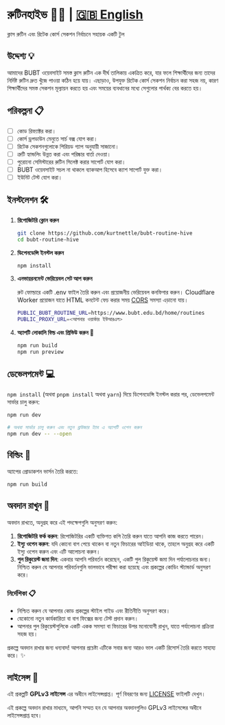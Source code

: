 # রুটিনহাইভ 🐝📅 | [🇬🇧 English](./README.md)

ক্লাস রুটিন এবং রিটেক কোর্স সেকশন নির্বাচনে সহায়ক একটি টুল

## উদ্দেশ্য 💡

আমাদের BUBT ওয়েবসাইট সমস্ত ক্লাস রুটিন এক দীর্ঘ তালিকায় একত্রিত করে, যার ফলে শিক্ষার্থীদের জন্য তাদের নির্দিষ্ট রুটিন দ্রুত খুঁজে পাওয়া কঠিন হয়ে যায়। এছাড়াও, উপযুক্ত রিটেক কোর্স সেকশন নির্বাচন করা সহজ নয়, কারণ শিক্ষার্থীদের সমস্ত সেকশন মূল্যায়ন করতে হয় এবং সময়ের ব্যবধানের মধ্যে সেগুলোর পার্থক্য বের করতে হয়।


## পরিকল্পনা 📋

- [ ] কোড রিফ্যাক্টর করা।
- [ ] কোর্স ড্রপডাউন মেনুতে সার্চ বক্স যোগ করা।
- [ ] রিটেক সেকশনগুলোকে পিরিয়ড গ্যাপ অনুযায়ী সাজানো।
- [ ] ত্রুটি হ্যান্ডলিং উন্নত করা এবং পরিষ্কার বার্তা দেওয়া।
- [ ] পুরোনো সেমিস্টারের রুটিন সিলেক্ট করার সাপোর্ট যোগ করা।
- [ ] BUBT ওয়েবসাইট সচল না থাকলে ব্যাকআপ হিসেবে ক্যাশ সাপোর্ট যুক্ত করা।
- [ ] ইউনিট টেস্ট যোগ করা।

## ইনস্টলেশন 🛠️

1. **রিপোজিটরি ক্লোন করুন**
   ```bash
   git clone https://github.com/kurtnettle/bubt-routine-hive
   cd bubt-routine-hive
   ```

2. **ডিপেনডেন্সি ইনস্টল করুন**
   ```bash
   npm install
   ```

3. **এনভায়রনমেন্ট ভেরিয়েবল সেট আপ করুন**
   
   রুট ফোল্ডারে একটি .env ফাইল তৈরি করুন এবং প্রয়োজনীয় ভেরিয়েবল কনফিগার করুন। Cloudflare Worker প্রয়োজন যাতে HTML কনটেন্ট ফেচ করার সময় [CORS](https://developer.mozilla.org/en-US/docs/Web/HTTP/CORS) সমস্যা এড়ানো যায়।

   ```bash
   PUBLIC_BUBT_ROUTINE_URL=https://www.bubt.edu.bd/home/routines
   PUBLIC_PROXY_URL=<আপনার ওয়ার্কার ইউআরএল>
   ```

4. **অ্যাপটি লোকালি বিল্ড এবং প্রিভিউ করুন 🚀**
   ```bash
   npm run build
   npm run preview
   ```

## ডেভেলপমেন্ট 💻
`npm install` (অথবা `pnpm install` অথবা `yarn`) দিয়ে ডিপেনডেন্সি ইনস্টল করার পর, ডেভেলপমেন্ট সার্ভার চালু করুন:

```bash
npm run dev

# অথবা সার্ভার চালু করুন এবং নতুন ব্রাউজার ট্যাব এ অ্যাপটি ওপেন করুন
npm run dev -- --open
```

## বিল্ডিং 🔨
অ্যাপের প্রোডাকশন ভার্সন তৈরি করতে:

```bash
npm run build
```

## অবদান রাখুন 🤝

অবদান রাখতে, অনুগ্রহ করে এই পদক্ষেপগুলি অনুসরণ করুন:

1. **রিপোজিটরি ফর্ক করুন**: রিপোজিটরির একটি ব্যক্তিগত কপি তৈরি করুন যাতে আপনি কাজ করতে পারেন।
2. **ইস্যু ওপেন করুন**: যদি কোনো বাগ পেয়ে থাকেন বা নতুন ফিচারের আইডিয়া থাকে, তাহলে অনুগ্রহ করে একটি ইস্যু ওপেন করুন এবং এটি আলোচনা করুন।
3. **পুল রিকুয়েস্ট জমা দিন**: একবার আপনি পরিবর্তন করেছেন, একটি পুল রিকুয়েস্ট জমা দিন পর্যালোচনার জন্য। নিশ্চিত করুন যে আপনার পরিবর্তনগুলি ভালভাবে পরীক্ষা করা হয়েছে এবং প্রকল্পের কোডিং স্ট্যান্ডার্ড অনুসরণ করে।

### নির্দেশিকা 📋
- নিশ্চিত করুন যে আপনার কোড প্রকল্পের স্টাইল গাইড এবং রীতিনীতি অনুসরণ করে।
- যেকোনো নতুন কার্যকারিতা বা বাগ ফিক্সের জন্য টেস্ট প্রদান করুন।
- আপনার পুল রিকুয়েস্টগুলিকে একটি একক সমস্যা বা ফিচারের উপর মনোযোগী রাখুন, যাতে পর্যালোচনা প্রক্রিয়া সহজ হয়।

প্রকল্পে অবদান রাখার জন্য ধন্যবাদ! আপনার প্রচেষ্টা এটিকে সবার জন্য আরও ভাল একটি রিসোর্স তৈরি করতে সাহায্য করে। ✨

## লাইসেন্স 📜

এই প্রকল্পটি **GPLv3 লাইসেন্স** এর অধীনে লাইসেন্সপ্রাপ্ত। পূর্ণ বিবরণের জন্য [LICENSE](LICENSE) ফাইলটি দেখুন।

এই প্রকল্পে অবদান রাখার মাধ্যমে, আপনি সম্মত হন যে আপনার অবদানগুলিও GPLv3 লাইসেন্সের অধীনে লাইসেন্সপ্রাপ্ত হবে।
